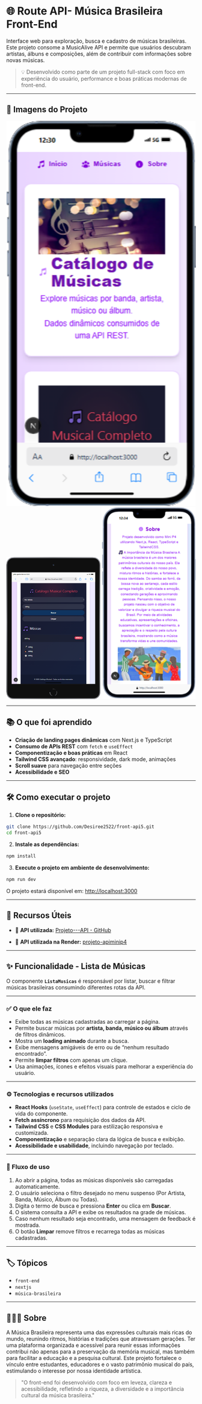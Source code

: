 # 🌐 Route API- Música Brasileira Front-End

Interface web para exploração, busca e cadastro de músicas brasileiras. Este projeto consome a MusicAlive API e permite que usuários descubram artistas, álbuns e composições, além de contribuir com informações sobre novas músicas.

>  💡 Desenvolvido como parte de um projeto full-stack com foco em experiência do usuário, performance e boas práticas modernas de front-end.

---

## 📸 Imagens do Projeto

<div align="center">
  <img src="/public/musica3.png" width="600px" alt="Tela Catálogo de Músicas" />
  <br />
  <img src="/public/musica4.png" width="250px" alt="Tela Pesquisa" />
  <img src="/public/musica5.png" width="250px" alt="Sobre" />
</div>

---

## 📚 O que foi aprendido


- **Criação de landing pages dinâmicas** com Next.js e TypeScript
- **Consumo de APIs REST** com `fetch` e `useEffect`
- **Componentização e boas práticas** em React
- **Tailwind CSS avançado**: responsividade, dark mode, animações
- **Scroll suave** para navegação entre seções
- **Acessibilidade e SEO**

---

## 🛠️ Como executar o projeto

1. **Clone o repositório:**

```bash
git clone https://github.com/Desiree2522/front-api5.git
cd front-api5
```

2. **Instale as dependências:**

```bash
npm install


```

3. **Execute o projeto em ambiente de desenvolvimento:**

```bash
npm run dev
```

O projeto estará disponível em: [http://localhost:3000](http://localhost:3000/)

---

## 🔗 Recursos Úteis

- 🔌 **API utilizada:** [Projeto---API - GitHub](https://github.com/Desiree2522/Projeto---API)

- 🔌 **API utilizada na Render:** [projeto-apiminip4](https://projeto-apiminip4.onrender.com)

---

## ✨ Funcionalidade - Lista de Músicas

O componente **`ListaMusicas`** é responsável por listar, buscar e filtrar músicas brasileiras consumindo diferentes rotas da API.

---

### ✅ O que ele faz

- Exibe todas as músicas cadastradas ao carregar a página.
- Permite buscar músicas por **artista, banda, músico ou álbum** através de filtros dinâmicos.
- Mostra um **loading animado** durante a busca.
- Exibe mensagens amigáveis de erro ou de “nenhum resultado encontrado”.
- Permite **limpar filtros** com apenas um clique.
- Usa animações, ícones e efeitos visuais para melhorar a experiência do usuário.

---

### ⚙️ Tecnologias e recursos utilizados

- **React Hooks** (`useState`, `useEffect`) para controle de estados e ciclo de vida do componente.
- **Fetch assíncrono** para requisição dos dados da API.
- **Tailwind CSS** e **CSS Modules** para estilização responsiva e customizada.
- **Componentização** e separação clara da lógica de busca e exibição.
- **Acessibilidade e usabilidade**, incluindo navegação por teclado.

---

### 📌 Fluxo de uso

1. Ao abrir a página, todas as músicas disponíveis são carregadas automaticamente.
2. O usuário seleciona o filtro desejado no menu suspenso (Por Artista, Banda, Músico, Álbum ou Todas).
3. Digita o termo de busca e pressiona **Enter** ou clica em **Buscar**.
4. O sistema consulta a API e exibe os resultados na grade de músicas.
5. Caso nenhum resultado seja encontrado, uma mensagem de feedback é mostrada.
6. O botão **Limpar** remove filtros e recarrega todas as músicas cadastradas.

---

## 🏷️ Tópicos

- `front-end`
- `nextjs`
- `música-brasileira`

---

## 🙋🏾‍♂️ Sobre

A Música Brasileira representa uma das expressões culturais mais ricas do mundo, reunindo ritmos, histórias e tradições que atravessam gerações. Ter uma plataforma organizada e acessível para reunir essas informações contribui não apenas para a preservação da memória musical, mas também para facilitar a educação e a pesquisa cultural. Este projeto fortalece o vínculo entre estudantes, educadores e o vasto patrimônio musical do país, estimulando o interesse por nossa identidade artística.

> "O front-end foi desenvolvido com foco em leveza, clareza e acessibilidade, refletindo a riqueza, a diversidade e a importância cultural da música brasileira."